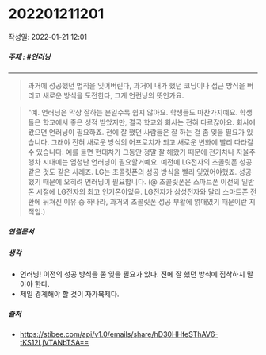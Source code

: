 # 202201211201
작성일: 2022-01-21 12:01
##### 주제 : #언러닝

---



> 과거에 성공했던 법칙을 잊어버린다, 과거에 내가 했던 코딩이나 접근 방식을 버리고 새로운 방식을 도전한다, 그게 언런닝의 뜻인가요. 

> "예. 언러닝은 막상 잘하는 분일수록 쉽지 않아요. 학생들도 마찬가지예요. 학생들은 학교에서 좋은 성적 받았지만, 결국 학교와 회사는 전혀 다르잖아요. 회사에 왔으면 언러닝이 필요하죠. 전에 잘 했던 사람들은 잘 하는 걸 좀 잊을 필요가 있습니다. 그래야 전혀 새로운 방식의 어프로치가 되고 새로운 변화에 빨리 따라갈 수 있습니다. 예를 들면 현대차가 그동안 정말 잘 해왔기 때문에 전기차나 자율주행차 시대에는 엄청난 언러닝이 필요할거예요. 예전에 LG전자의 초콜릿폰 성공 같은 것도 같은 사례죠. LG는 초콜릿폰의 성공 방식을 빨리 잊었어야했죠. 성공했기 때문에 오히려 언러닝이 필요합니다. (@ 초콜릿폰은 스마트폰 이전의 일반폰 시절에 LG전자의 최고 인기폰이었음. LG전자가 삼성전자와 달리 스마트폰 전환에 뒤쳐진 이유 중 하나라, 과거의 초콜릿폰 성공 부활에 얽매였기 때문이란 지적임.)


##### 연결문서



##### 생각
- 언러닝! 이전의 성공 방식을 좀 잊을 필요가 있다. 전에 잘 했던 방식에 집착하지 말아야 한다.
- 제일 경계해야 할 것이 자가복제다.




##### 출처
- https://stibee.com/api/v1.0/emails/share/hD30HHfeSThAV6-tKS12LjVTANbTSA==